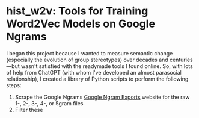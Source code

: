 # hist_w2v: Tools for Training Word2Vec Models on Google Ngrams

I began this project because I wanted to measure semantic change (especially the evolution of group stereotypes) over decades and centuries—but wasn't satisfied with the readymade tools I found online. So, with lots of help from ChatGPT (with whom I've developed an almost parasocial relationship), I created a library of Python scripts to perform the following steps:

1. Scrape the Google Ngrams [Google Ngram Exports](https://storage.googleapis.com/books/ngrams/books/datasetsv3.html) website for the raw 1-, 2-, 3-, 4-, or 5gram files
2. Filter these 
